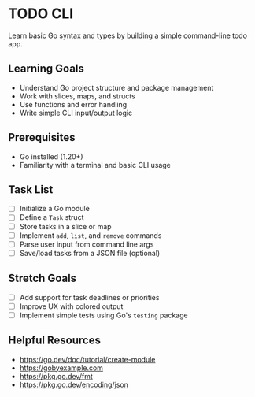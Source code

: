 # TODO CLI

Learn basic Go syntax and types by building a simple command-line todo app.

## Learning Goals

- Understand Go project structure and package management
- Work with slices, maps, and structs
- Use functions and error handling
- Write simple CLI input/output logic

## Prerequisites

- Go installed (1.20+)
- Familiarity with a terminal and basic CLI usage

## Task List

- [ ] Initialize a Go module
- [ ] Define a `Task` struct
- [ ] Store tasks in a slice or map
- [ ] Implement `add`, `list`, and `remove` commands
- [ ] Parse user input from command line args
- [ ] Save/load tasks from a JSON file (optional)

## Stretch Goals

- [ ] Add support for task deadlines or priorities
- [ ] Improve UX with colored output
- [ ] Implement simple tests using Go's `testing` package

## Helpful Resources

- https://go.dev/doc/tutorial/create-module
- https://gobyexample.com
- https://pkg.go.dev/fmt
- https://pkg.go.dev/encoding/json
